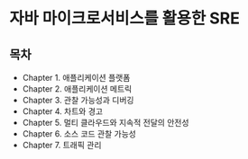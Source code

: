 # 자바 마이크로서비스를 활용한 SRE
## 목차
- Chapter 1. 애플리케이션 플랫폼
- Chapter 2. 애플리케이션 메트릭
- Chapter 3. 관찰 가능성과 디버깅
- Chapter 4. 차트와 경고
- Chapter 5. 멀티 클라우드와 지속적 전달의 안전성
- Chapter 6. 소스 코드 관찰 가능성
- Chapter 7. 트래픽 관리